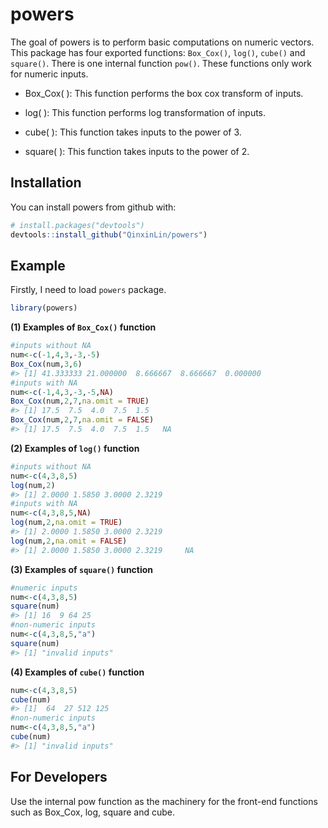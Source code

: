 
<!-- README.md is generated from README.Rmd. Please edit that file -->

# powers

The goal of powers is to perform basic computations on numeric vectors.
This package has four exported functions: `Box_Cox()`, `log()`, `cube()`
and `square()`. There is one internal function `pow()`. These functions
only work for numeric inputs.

  - Box\_Cox( ): This function performs the box cox transform of inputs.

  - log( ): This function performs log transformation of inputs.

  - cube( ): This function takes inputs to the power of 3.

  - square( ): This function takes inputs to the power of 2.

## Installation

You can install powers from github with:

``` r
# install.packages("devtools")
devtools::install_github("QinxinLin/powers")
```

## Example

Firstly, I need to load `powers` package.

``` r
library(powers)
```

**(1) Examples of `Box_Cox()` function**

``` r
#inputs without NA
num<-c(-1,4,3,-3,-5)
Box_Cox(num,3,6)
#> [1] 41.333333 21.000000  8.666667  8.666667  0.000000
#inputs with NA
num<-c(-1,4,3,-3,-5,NA)
Box_Cox(num,2,7,na.omit = TRUE)
#> [1] 17.5  7.5  4.0  7.5  1.5
Box_Cox(num,2,7,na.omit = FALSE)
#> [1] 17.5  7.5  4.0  7.5  1.5   NA
```

**(2) Examples of `log()` function**

``` r
#inputs without NA
num<-c(4,3,8,5)
log(num,2)
#> [1] 2.0000 1.5850 3.0000 2.3219
#inputs with NA
num<-c(4,3,8,5,NA)
log(num,2,na.omit = TRUE)
#> [1] 2.0000 1.5850 3.0000 2.3219
log(num,2,na.omit = FALSE)
#> [1] 2.0000 1.5850 3.0000 2.3219     NA
```

**(3) Examples of `square()` function**

``` r
#numeric inputs
num<-c(4,3,8,5)
square(num)
#> [1] 16  9 64 25
#non-numeric inputs
num<-c(4,3,8,5,"a")
square(num)
#> [1] "invalid inputs"
```

**(4) Examples of `cube()` function**

``` r
num<-c(4,3,8,5)
cube(num)
#> [1]  64  27 512 125
#non-numeric inputs
num<-c(4,3,8,5,"a")
cube(num)
#> [1] "invalid inputs"
```

## For Developers

Use the internal pow function as the machinery for the front-end
functions such as Box\_Cox, log, square and cube.
